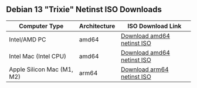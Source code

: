 ## Debian 13 "Trixie" Netinst ISO Downloads

| Computer Type               | Architecture | ISO Download Link                                                                 |
|-----------------------------|--------------|-----------------------------------------------------------------------------------|
| Intel/AMD PC                | amd64        | [Download amd64 netinst ISO](https://www.debian.org/distrib/netinst)               |
| Intel Mac (Intel CPU)       | amd64        | [Download amd64 netinst ISO](https://www.debian.org/distrib/netinst)               |
| Apple Silicon Mac (M1, M2)  | arm64        | [Download arm64 netinst ISO](https://www.debian.org/distrib/netinst)               |
